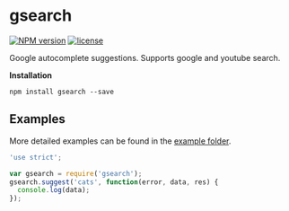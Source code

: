 # gsearch

[![NPM version](http://img.shields.io/npm/v/gsearch.svg)](https://www.npmjs.org/package/gsearch)
[![license](http://img.shields.io/badge/license-MIT-brightgreen.svg)](https://github.com/codenameyau/gsearch/blob/master/LICENSE)

Google autocomplete suggestions. Supports google and youtube search.

**Installation**
```
npm install gsearch --save
```

## Examples
More detailed examples can be found in the [example folder](https://github.com/codenameyau/gsearch/tree/master/example).

```javascript
'use strict';

var gsearch = require('gsearch');
gsearch.suggest('cats', function(error, data, res) {
  console.log(data);
});
```
